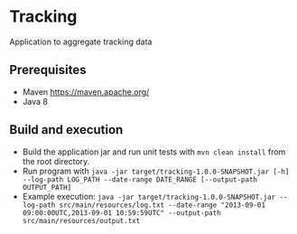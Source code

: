 # Tracking

Application to aggregate tracking data


Prerequisites
-------------
* Maven https://maven.apache.org/
* Java 8


Build and execution
-------------
* Build the application jar and run unit tests with `mvn clean install` from the root directory.
* Run program with `java -jar target/tracking-1.0.0-SNAPSHOT.jar [-h] --log-path LOG_PATH --date-range DATE_RANGE [--output-path OUTPUT_PATH]` 
* Example execution: `java -jar target/tracking-1.0.0-SNAPSHOT.jar --log-path src/main/resources/log.txt --date-range "2013-09-01 09:00:00UTC,2013-09-01 10:59:59UTC" --output-path src/main/resources/output.txt`
